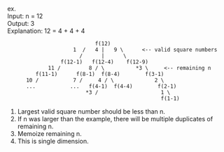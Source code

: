 ex.  
Input: n = 12  
Output: 3  
Explanation: 12 = 4 + 4 + 4

                                f(12)
                         1  /   4 |   9 \      <-- valid square numbers
                           /      |      \
                     f(12-1)   f(12-4)    f(12-9)
                 11 /         8 / \          *3 \     <-- remaining n
             f(11-1)      f(8-1)  f(8-4)        f(3-1)
          10 /           7 /     4 / \             2 \
          ...           ...   f(4-1)  f(4-4)        f(2-1)
                             *3 /                    1 \
                                                     f(1-1)

1. Largest valid square number should be less than n.
2. If n was larger than the example, there will be multiple duplicates of remaining n.
3. Memoize remaining n.
4. This is single dimension.
